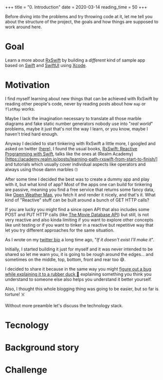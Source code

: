+++
title = "0. Introduction"
date = 2020-03-14
reading_time = 50
+++

Before diving into the problems and try throwing code at it, let me tell you about the structure of the project, the goals and how things are supposed to work around here.
<!-- more -->
# Goal
Learn a more about [RxSwift](https://github.com/ReactiveX/RxSwift) by building a _different_ kind of sample app based on [Swift](https://developer.apple.com/swift/) and [SwiftUI](https://github.com/ReactiveX/RxSwift) using [Xcode](https://github.com/ReactiveX/RxSwift).


# Motivation
I find myself learning about new things that can be achieved with RxSwift by reading other people's code, never by reading posts about how `map` or `flatMap` works.

Maybe I lack the imagination necessary to translate all those marble diagrams and fake static number generators nobody use into "_real world_" problems, maybe it just that's not the way I learn, or you know, maybe I haven't tried hard enough.

Anyway I decided to start tinkering with RxSwift a little more, I googled and asked on twitter ([here](https://twitter.com/dev_jac/status/1230657972470075392)), I found the usual books, [RxSwift: Reactive Programming with Swift](https://store.raywenderlich.com/products/rxswift), talks like the ones at (Realm Academy)[https://academy.realm.io/posts/learning-path-rxswift-from-start-to-finish/] and tutorials which usually cover individual aspects like operators and always using those damn marbles 🙄

After some time I decided the best was to create a dummy app and play with it, but what kind of app? Most of the apps one can build for tinkering are passive, meaning you find a free service that returns some fancy data, like [Open Weather Map](https://openweathermap.org/api), you fetch it and render it nicely, and that's it. What kind of "Reactive" stuff can be built around a bunch of GET HTTP calls?

If you are lucky you might find a since open API that also includes some POST and PUT HTTP calls (like [The Movie Database API](https://developers.themoviedb.org/3/account/mark-as-favorite)) but still, is not very reactive and also kinda limiting if you want to explore other concepts like unit testing or if you want to tinker in a reactive but repetitive way that let you try different approaches for the same situation.

As I wrote on my [twitter bio](https://twitter.com/dev_jac) a long time ago, "_If it doesn't exist I'll make it_".

Initially, I started building it just for myself and it was never intended to be shared so let me warn you, it is going to be rough around the edges… and sometimes on the middle, top, bottom, front and rear too 😅.

I decided to share it because in the same way you might [figure out a bug while explaining it to a rubber duck 🦆](https://en.wikipedia.org/wiki/Rubber_duck_debugging) explaining something you think you understand to someone else also helps you understand it better yourself.

Also, I thought this whole blogging thing was going to be easier, but so far is torture! ☠️

Without more preamble let's discuss the technology stack.

# Tecnology



# Background story

# Challenge

